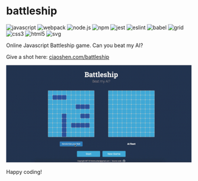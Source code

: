 # battleship
![javascript](https://img.shields.io/badge/javascript-ES7-brightgreen) ![webpack](https://img.shields.io/badge/webpack-5.70.0-brightgreen) ![node.js](https://img.shields.io/badge/node.js-16.13.2-brightgreen) ![npm](https://img.shields.io/badge/npm-8.1.2-brightgreen) ![jest](https://img.shields.io/badge/jest-27.5.1-brightgreen) ![eslint](https://img.shields.io/badge/eslint-8.12.0-brightgreen) ![babel](https://img.shields.io/badge/babel-7.17.8-brightgreen) ![grid](https://img.shields.io/badge/grid-1.0-brightgreen) ![css3](https://img.shields.io/badge/css-3.0-brightgreen) ![html5](https://img.shields.io/badge/html-5.0-brightgreen) ![svg](https://img.shields.io/badge/svg-1.1-brightgreen)


Online Javascript Battleship game. Can you beat my AI? 

Give a shot here: [ciaoshen.com/battleship](http://ciaoshen.com/battleship)

<img src="./src/assets/img/preview.gif" width="500">

Happy coding!